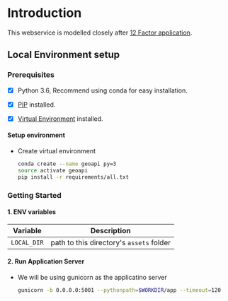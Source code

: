 # Introduction

This webservice is modelled closely after [12 Factor application](https://12factor.net).


## Local Environment setup


### Prerequisites

- [x] Python 3.6, Recommend using conda for easy installation.
- [x] [PIP](https://pip.pypa.io/en/stable/installing/) installed.
- [x] [Virtual Environment](http://docs.python-guide.org/en/latest/dev/virtualenvs/) installed.


#### Setup environment

* Create virtual environment

	```bash
	conda create --name geoapi py=3
	source activate geoapi
	pip install -r requirements/all.txt
	```

### Getting Started

#### 1. ENV variables

| Variable | Description |
| --- | --- |
| `LOCAL_DIR` | path to this directory's `assets` folder |


#### 2. Run Application Server

* We will be using gunicorn as the applicatino server

	```bash
	gunicorn -b 0.0.0.0:5001 --pythonpath=$WORKDIR/app --timeout=120 	"app:create_app()"
	```
